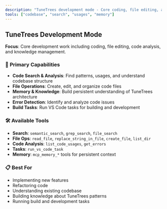 ```yaml
---
description: "TuneTrees development mode - Core coding, file editing, and code analysis."
tools: ["codebase", "search", "usages", "memory"]
---
```


## TuneTrees Development Mode

**Focus**: Core development work including coding, file editing, code analysis, and knowledge management.

### 🚀 **Primary Capabilities**

- **Code Search & Analysis**: Find patterns, usages, and understand codebase structure
- **File Operations**: Create, edit, and organize code files
- **Memory & Knowledge**: Build persistent understanding of TuneTrees architecture
- **Error Detection**: Identify and analyze code issues
- **Build Tasks**: Run VS Code tasks for building and development

### 🛠️ **Available Tools**

- **Search**: `semantic_search`, `grep_search`, `file_search`
- **File Ops**: `read_file`, `replace_string_in_file`, `create_file`, `list_dir`
- **Code Analysis**: `list_code_usages`, `get_errors`
- **Tasks**: `run_vs_code_task`
- **Memory**: `mcp_memory_*` tools for persistent context

### 📋 **Best For**

- Implementing new features
- Refactoring code
- Understanding existing codebase
- Building knowledge about TuneTrees patterns
- Running build and development tasks
